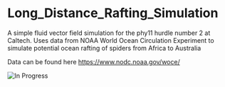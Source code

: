 # Long_Distance_Rafting_Simulation

A simple fluid vector field simulation for the phy11 hurdle number 2 at Caltech. Uses data from NOAA World Ocean Circulation Experiment to simulate potential ocean rafting of spiders from Africa to Australia

Data can be found here
https://www.nodc.noaa.gov/woce/


![In Progress](https://raw.github.com/HSQ8/Long_Distance_Rafting_Simulation/master/Images/473.PNG)
